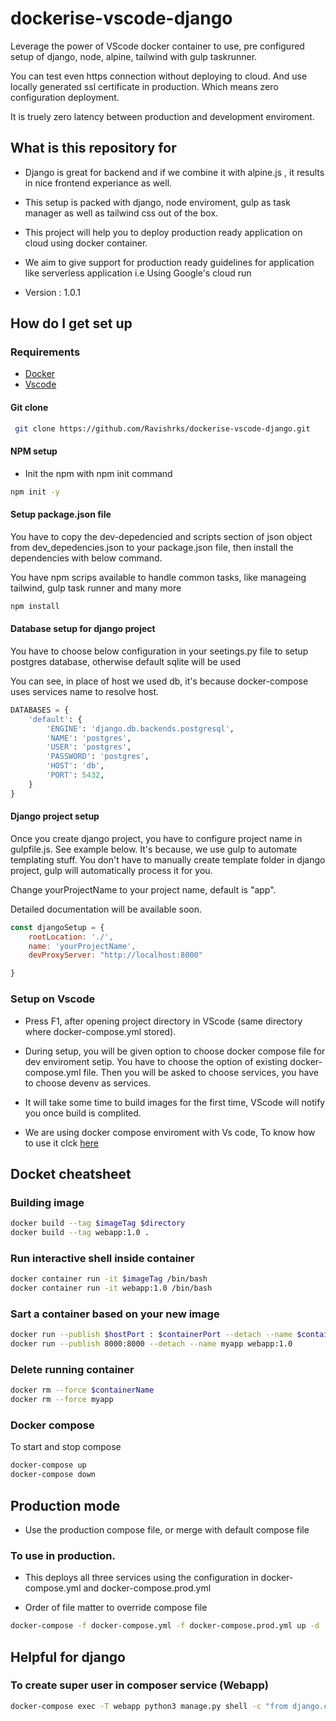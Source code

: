 # dockerise-vscode-django

Leverage the power of VScode docker container  to use, pre configured setup of django, node, alpine, tailwind with gulp taskrunner.

You can test even https connection without deploying to cloud. And use locally generated ssl certificate in production. Which means zero configuration deployment.

It is truely zero latency between production and development enviroment.

## What is this repository for

* Django is great for backend and if we combine it with alpine.js , it results in nice frontend experiance as well.

* This setup is packed with django, node enviroment, gulp as task manager as well as tailwind css out of the box.

* This project will help you to deploy production ready application on cloud using docker container.

* We aim to give support for production ready guidelines for application like serverless application i.e Using Google's cloud run

* Version : 1.0.1

## How do I get set up

### Requirements

* [Docker](https://www.docker.com/get-started)
* [Vscode](https://code.visualstudio.com)

#### Git clone

```bash
 git clone https://github.com/Ravishrks/dockerise-vscode-django.git
```

#### NPM setup

* Init the npm with npm init command

```sh
npm init -y
```

#### Setup package.json file

You have to copy the dev-depedencied and scripts section of json object from dev_depedencies.json to your package.json file, then install the dependencies with below command.

You have npm scrips available to handle common tasks, like manageing tailwind, gulp task runner and many more

```bash
npm install
```

#### Database setup for django project

You have to choose below configuration in your seetings.py file to setup postgres database, otherwise default sqlite will be used

You can see, in place of host we used db, it's because docker-compose uses services name to resolve host.

```python
DATABASES = {
    'default': {
        'ENGINE': 'django.db.backends.postgresql',
        'NAME': 'postgres',
        'USER': 'postgres',
        'PASSWORD': 'postgres',
        'HOST': 'db',
        'PORT': 5432,
    }
}
```

#### Django project setup

Once you create django project, you have to configure project name in gulpfile.js. See example below.
It's because, we use gulp to automate templating stuff. You don't have to manually create template folder in django project, gulp will automatically process it for you.

Change yourProjectName to your project name, default is "app".

Detailed documentation will be available soon.

```javascript
const djangoSetup = {
    rootLocation: './',
    name: 'yourProjectName',
    devProxyServer: "http://localhost:8000"

}
```

### Setup on Vscode

* Press F1, after opening project directory in VScode (same directory where docker-compose.yml stored).

* During setup, you will be given option to choose docker compose file for dev enviroment setip. You have to choose the option of existing docker-compose.yml file. Then you will be asked to choose services, you have to choose devenv as services.

* It will take some time to build images for the first time, VScode will notify you once build is complited.

* We are using docker compose enviroment with Vs code, To know how to use it clck [here](https://code.visualstudio.com/docs/remote/containers#_using-docker-compose)

## Docket cheatsheet

### Building image

```bash
docker build --tag $imageTag $directory
docker build --tag webapp:1.0 .
```

### Run interactive shell inside container

```bash
docker container run -it $imageTag /bin/bash
docker container run -it webapp:1.0 /bin/bash
```

### Sart a container based on your new image

```bash
docker run --publish $hostPort : $containerPort --detach --name $containerName $imageTag
docker run --publish 8000:8000 --detach --name myapp webapp:1.0
```

### Delete running container

```bash
docker rm --force $containerName
docker rm --force myapp
```

### Docker compose

To start and stop compose

```bash
docker-compose up
docker-compose down
```

## Production mode

* Use the production compose file, or merge with default compose file

### To use in production.

* This deploys all three services using the configuration in docker-compose.yml and docker-compose.prod.yml

* Order of file matter to override compose file

```bash
docker-compose -f docker-compose.yml -f docker-compose.prod.yml up -d
```

## Helpful for django

### To create super user in composer service (Webapp)

```bash
docker-compose exec -T webapp python3 manage.py shell -c "from django.contrib.auth.models import User; User.objects.create_superuser('admin', 'admin@example.com', 'adminpass')"
```
